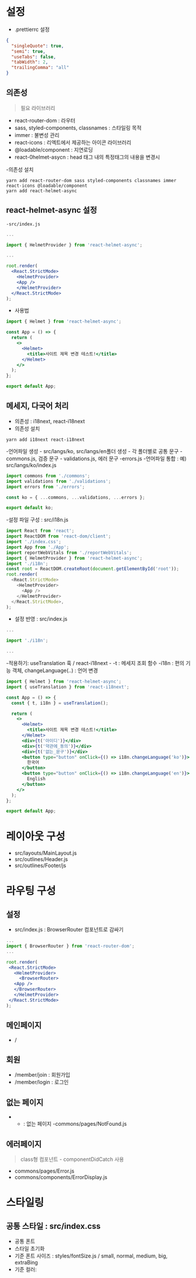 # 설정

- .prettierrc 설정

```json
{
  "singleQuote": true,
  "semi": true,
  "useTabs": false,
  "tabWidth": 2,
  "trailingComma": "all"
}
```

## 의존성

> 필요 라이브러리

- react-router-dom : 라우터
- sass, styled-components, classnames : 스타일링 목적
- immer : 불변성 관리
- react-icons : 리엑트에서 제공하는 아이콘 라이브러리
- @loadable/component : 지연로딩
- react-0helmet-asycn : head 태그 내의 특정태그의 내용을 변경시

-의존성 설치

```
yarn add react-router-dom sass styled-components classnames immer react-icons @loadable/component
yarn add react-helmet-async
```

## react-helmet-async 설정

    -src/index.js

```jsx
...

import { HelmetProvider } from 'react-helmet-async';

...

root.render(
  <React.StrictMode>
    <HelmetProvider>
    <App />
    </HelmetProvider>
  </React.StrictMode>
);

```

- 사용법

```jsx
import { Helmet } from 'react-helmet-async';

const App = () => {
  return (
    <>
      <Helmet>
        <title>사이트 제목 변경 테스트!</title>
      </Helmet>
    </>
  );
};

export default App;
```

## 메세지, 다국어 처리

- 의존성 : i18next, react-i18next
- 의존성 설치

```
yarn add i18next react-i18next
```

-언어파일 생성 - src/langs/ko, src/langs/en폴더 생성 - 각 폴더별로 공통 문구 - commons.js, 검증 문구 - validations.js, 에러 문구 -errors.js -언어파일 통합 : 예) src/langs/ko/index.js

```javascript
import commons from './commons';
import validations from './validations';
import errors from './errors';

const ko = { ...commons, ...validations, ...errors };

export default ko;
```

-설정 파일 구성 : src/i18n.js

```javascript
import React from 'react';
import ReactDOM from 'react-dom/client';
import './index.css';
import App from './App';
import reportWebVitals from './reportWebVitals';
import { HelmetProvider } from 'react-helmet-async';
import './i18n';
const root = ReactDOM.createRoot(document.getElementById('root'));
root.render(
  <React.StrictMode>
    <HelmetProvider>
      <App />
    </HelmetProvider>
  </React.StrictMode>,
);
```

- 설정 반영 : src/index.js

```javascript
...

import './i18n';

...

```

-적용하기: useTranslation 훅 / react-i18next -
-t : 메세지 조회 함수
-i18n : 편의 기능 객체, changeLanguage(..) : 언어 변경

```jsx
import { Helmet } from 'react-helmet-async';
import { useTranslation } from 'react-i18next';

const App = () => {
  const { t, i18n } = useTranslation();

  return (
    <>
      <Helmet>
        <title>사이트 제목 변경 테스트!</title>
      </Helmet>
      <div>{t('아이디')}</div>
      <div>{t('약관에_동의')}</div>
      <div>{t('없는_문구')}</div>
      <button type="button" onClick={() => i18n.changeLanguage('ko')}>
        한국어
      </button>
      <button type="button" onClick={() => i18n.changeLanguage('en')}>
        English
      </button>
    </>
  );
};

export default App;
```

# 레이아웃 구성

- src/layouts/MainLayout.js
- src/outlines/Header.js
- src/outlines/Footer/js

# 라우팅 구성

## 설정

- src/index.js : BrowserRouter 컴포넌트로 감싸기

```jsx
...
import { BrowserRouter } from 'react-router-dom';
...

root.render(
 <React.StrictMode>
   <HelmetProvider>
     <BrowserRouter>
   <App />
   </BrowserRouter>
   </HelmetProvider>
 </React.StrictMode>
);
```

## 메인페이지

- /

## 회원

- /member/join : 회원가입
- /member/login : 로그인

## 없는 페이지

- - : 없는 페이지 -commons/pages/NotFound.js

## 에러페이지

> class형 컴포넌트 - componentDidCatch 사용

- commons/pages/Error.js
- commons/components/ErrorDisplay.js

# 스타일링

## 공통 스타일 : src/index.css

- 공통 폰트
- 스타일 초기화
- 기준 폰트 사이즈 : styles/fontSize.js / small, normal, medium, big, extraBing
- 기준 컬러:

